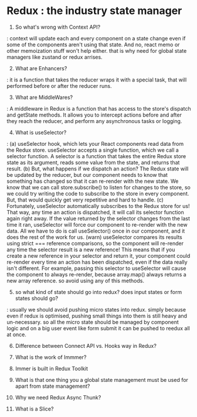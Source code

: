# Redux : the industry state manager

1. So what's wrong with Context API?

: context will update each and every component on a state change even if some of the components aren't using that state. And no, react memo or other memoization stuff won't help either. that is why need for global state managers like zustand or redux arrises.

2. What are Enhancers?

: it is a function that takes the reducer wraps it with a special task, that will performed before or after the reducer runs.

3. What are MiddleWares?

: A middleware in Redux is a function that has access to the store's dispatch and getState methods. It allows you to intercept actions before and after they reach the reducer, and perform any asynchronous tasks or logging.

4. What is useSelector?

: (a)  useSelector hook, which lets your React components read data from the Redux store. useSelector accepts a single function, which we call a selector function. A selector is a function that takes the entire Redux store state as its argument, reads some value from the state, and returns that result.
(b) But, what happens if we dispatch an action? The Redux state will be updated by the reducer, but our component needs to know that something has changed so that it can re-render with the new state. We know that we can call store.subscribe() to listen for changes to the store, so we could try writing the code to subscribe to the store in every component. But, that would quickly get very repetitive and hard to handle.
(c) Fortunately, useSelector automatically subscribes to the Redux store for us! That way, any time an action is dispatched, it will call its selector function again right away. If the value returned by the selector changes from the last time it ran, useSelector will force our component to re-render with the new data. All we have to do is call useSelector() once in our component, and it does the rest of the work for us.
(warn) useSelector compares its results using strict === reference comparisons, so the component will re-render any time the selector result is a new reference! This means that if you create a new reference in your selector and return it, your component could re-render every time an action has been dispatched, even if the data really isn't different. For example, passing this selector to useSelector will cause the component to always re-render, because array.map() always returns a new array reference. so avoid using any of this methods.

5. so what kind of state should go into redux? does input states or form states should go?

: usually we should avoid pushing micro states into redux. simply because even if redux is optimised, pushing small things into them is still heavy and un-necessary. so all the micro state should be managed by component logic and on a big user event like form submit it can be pushed to reedux all at once.

6. Difference between Connect API vs. Hooks way in Redux?

7. What is the work of Immmer?

8. Immer is built in Redux Toolkit

9. What is that one thing you a global state management must be used for apart from state management?

10. Why we need Redux Async Thunk?

11. What is a Slice?